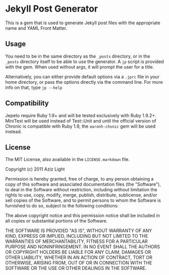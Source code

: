 Jekyll Post Generator
=====================

This is a gem that is used to generate Jekyll post files with the
appropriate name and YAML Front Matter.

Usage
-----

You need to be in the same directory as the `_posts` directory, or in
the `_posts` directory itself to be able to use the generator. A `jp`
script is provided with the gem. When used without args, it will prompt
the user for a title.

Alternatively, you can either provide default options via a `.jprc` file
in your home directory, or pass the options directly via the command
line. For more info on that, type `jp --help`

Compatibility
-------------

Jepeto require Ruby 1.9+ and will be tested exclusively with Ruby
1.9.2+. MiniTest will be used instead of Test::Unit and until the
official version of Chronic is compatible with Ruby 1.9, the
`aaronh-chonic` gem will be used instead.

License
-------

The MIT License, also available in the `LICENSE.markdown` file.

Copyright (c) 2011 Aziz Light

Permission is hereby granted, free of charge, to any person obtaining a copy
of this software and associated documentation files (the "Software"), to deal
in the Software without restriction, including without limitation the rights
to use, copy, modify, merge, publish, distribute, sublicense, and/or sell
copies of the Software, and to permit persons to whom the Software is
furnished to do so, subject to the following conditions:

The above copyright notice and this permission notice shall be included in
all copies or substantial portions of the Software.

THE SOFTWARE IS PROVIDED "AS IS", WITHOUT WARRANTY OF ANY KIND, EXPRESS OR
IMPLIED, INCLUDING BUT NOT LIMITED TO THE WARRANTIES OF MERCHANTABILITY,
FITNESS FOR A PARTICULAR PURPOSE AND NONINFRINGEMENT. IN NO EVENT SHALL THE
AUTHORS OR COPYRIGHT HOLDERS BE LIABLE FOR ANY CLAIM, DAMAGES OR OTHER
LIABILITY, WHETHER IN AN ACTION OF CONTRACT, TORT OR OTHERWISE, ARISING FROM,
OUT OF OR IN CONNECTION WITH THE SOFTWARE OR THE USE OR OTHER DEALINGS IN
THE SOFTWARE.
